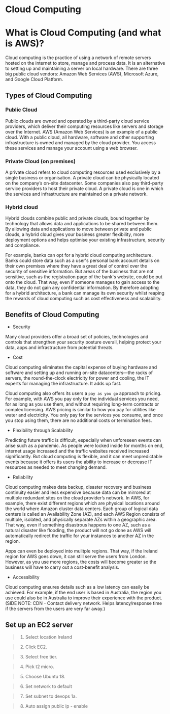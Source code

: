 # Cloud Computing

# What is Cloud Computing (and what is AWS)?

Cloud computing is the practice of using a network of remote servers hosted on the internet to store, manage and process data. It is an alternative to setting up and maintaining a server on local hardware. There are three big public cloud vendors: Amazon Web Services (AWS), Microsoft Azure, and Google Cloud Platform.

## Types of Cloud Computing

### Public Cloud

Public clouds are owned and operated by a third-party cloud service providers, which deliver their computing resources like servers and storage over the Internet. AWS (Amazon Web Services) is an example of a public cloud. With a public cloud, all hardware, software and other supporting infrastructure is owned and managed by the cloud provider. You access these services and manage your account using a web browser. 

### Private Cloud (on premises)

A private cloud refers to cloud computing resources used exclusively by a single business or organisation. A private cloud can be physically located on the company’s on-site datacenter. Some companies also pay third-party service providers to host their private cloud. A private cloud is one in which the services and infrastructure are maintained on a private network. 

### Hybrid cloud

Hybrid clouds combine public and private clouds, bound together by technology that allows data and applications to be shared between them. By allowing data and applications to move between private and public clouds, a hybrid cloud gives your business greater flexibility, more deployment options and helps optimise your existing infrastructure, security and compliance.

For example, banks can opt for a hybrid cloud computing architecture. Banks could store data such as a user's personal bank account details on their own premises where they have a great deal of control over the security of sensitive information. But areas of the business that are not sensitive, such as the registration page of the bank's website, could be put onto the cloud. That way, even if someone manages to gain access to the data, they do not gain any confidential information. By therefore adopting for a hybrid architecture, a bank can manage its own security whilst reaping the rewards of cloud computing such as cost effectiveness and scalability.  

## Benefits of Cloud Computing

* Security 

Many cloud providers offer a broad set of policies, technologies and controls that strengthen your security posture overall, helping protect your data, apps and infrastructure from potential threats.

* Cost 

Cloud computing eliminates the capital expense of buying hardware and software and setting up and running on-site datacenters—the racks of servers, the round-the-clock electricity for power and cooling, the IT experts for managing the infrastructure. It adds up fast.

Cloud computing also offers its users a `pay as you go` approach to pricing. For example, with AWS you pay only for the individual services you need, for as long as you use them, and without requiring long-term contracts or complex licensing. AWS pricing is similar to how you pay for utilities like water and electricity. You only pay for the services you consume, and once you stop using them, there are no additional costs or termination fees.

* Flexibility through Scalability 

Predicting future traffic is difficult, especially when unforeseen events can arise such as a pandemic. As people were locked inside for months on end, internet usage increased and the traffic websites received increased significantly. But cloud computing is flexible, and it can meet unpredictable events because it offers its users the ability to increase or decrease IT resources as needed to meet changing demand. 

* Reliability 

Cloud computing makes data backup, disaster recovery and business continuity easier and less expensive because data can be mirrored at multiple redundant sites on the cloud provider’s network. In AWS, for example, there exist different regions which are physical locations around the world where Amazon cluster data centers. Each group of logical data centers is called an Availability Zone (AZ), and each AWS Region consists of multiple, isolated, and physically separate AZs within a geographic area. That way, even if something disastrous happens to one AZ, such as a natural disaster like flooding, the product will not go done as AWS will automatically redirect the traffic for your instances to another AZ in the region.

Apps can even be deployed into mulitple regions. That way, if the Ireland region for AWS goes down, it can still serve the users from London. However, as you use more regions, the costs will become greater so the business will have to carry out a cost-benefit analysis. 

* Accessibility

Cloud computing ensures details such as a low latency can easily be achieved. For example, if the end user is based in Australia, the region you use could also be in Australia to improve their experience with the product. (SIDE NOTE: CDN - Contact delivery network. Helps latency/response time if the servers from the users are very far away.)

## Set up an EC2 server

> 1. Select location Ireland

> 2. Click EC2.

> 3. Select free tier.

> 4. Pick t2 micro.

> 5. Choose Ubuntu 18.

> 6. Set network to default

> 7. Set subnet to devops 1a.

> 8. Auto assign public ip - enable